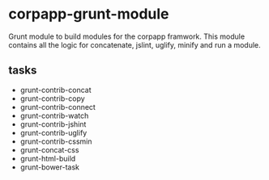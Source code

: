corpapp-grunt-module
====================

Grunt module to build modules for the corpapp framwork. This module contains all the logic for concatenate, jslint, uglify, minify and run a module.

tasks
-----

- grunt-contrib-concat
- grunt-contrib-copy
- grunt-contrib-connect
- grunt-contrib-watch
- grunt-contrib-jshint
- grunt-contrib-uglify
- grunt-contrib-cssmin
- grunt-concat-css
- grunt-html-build
- grunt-bower-task
